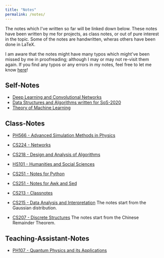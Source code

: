 ```yaml
---
title: "Notes"
permalink: /notes/
---
```


The notes which I've written so far will be linked down below. These notes have been written by me for projects, as class notes, or out of pure interest in the topic. Some of the notes are handwritten, wheras others have been done in LaTeX.

I am aware that the notes might have many typos which might've been missed by me in proofreading; although I may or may not re-visit them again. If you find any typos or any errors in my notes, feel free to let me know [here](https://docs.google.com/forms/d/e/1FAIpQLSfg5K7Who3oHfU4l4fgulXwf8h9csXvU88QPf83HDsMjE65XA/viewform?usp=sf_link)!

## Self-Notes

- [Deep Learning and Convolutional Networks](/notes/soc2021)
- [Data Structures and Algorithms written for SoS-2020](/notes/sos2020/)
- [Theory of Machine Learning](/notes/toml/)

## Class-Notes

- [PH566 - Advanced Simulation Methods in Physics]({{site.baseurl}}/pdfs/PH566.pdf)
- [CS224 - Networks](/notes/cs224/)
- [CS218 - Design and Analysis of Algorithms](/notes/cs218)
- [HS101 - Humanities and Social Sciences](/notes/hs101)

- [CS251 - Notes for Python](/notes/cs251py/)
- [CS251 - Notes for Awk and Sed](/notes/cs251a_bash/)
- [CS213 - Classnotes](/notes/cs213cn/)
- [CS215 - Data Analysis and Interpretation]({{site.baseurl}}/pdfs/CS215.pdf) 
  The notes start from the Gaussian distribution.
- [CS207 - Discrete Structures]({{site.baseurl}}/pdfs/CS207.pdf) 
  The notes start from the Chinese Remainder Theorem.

## Teaching-Assistant-Notes

- [PH107 - Quantum Physics and its Applications](/notes/ph107/)